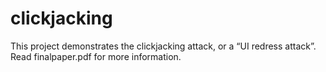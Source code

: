 # clickjacking
This project demonstrates the clickjacking attack, or a “UI redress attack”. Read finalpaper.pdf for more information.
